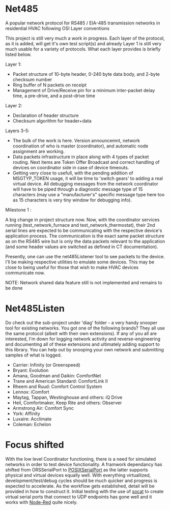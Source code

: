 # Net485
 A popular network protocol for RS485 / EIA-485 transmission networks in residential HVAC following OSI Layer conventions

This project is still very much a work in progress.  Each layer of the protocol, as it is added, will get it's own test script(s) and already Layer 1 is still very much usable for a variety of protocols.  What each layer provides is briefly listed below.

Layer 1: 

- Packet structure of 10-byte header, 0-240 byte data body, and 2-byte checksum number
- Ring buffer of N packets on receipt
- Management of Drive/Receive pin for a minimum inter-packet delay time, a pre-drive, and a post-drive time

Layer 2:

- Declaration of header structure
- Checksum algorithm for header+data

Layers 3-5:

- The bulk of the work is here.  Version announcemnt, network coordination of who is master (coordinator), and automatic node assignment are working.  
- Data packets infrastructure in place along with 4 types of packet routing. Next items are Token Offer Broadcast and correct handling of devices on coordinator side in case of device timeouts.
- Getting very close to usefull, with the pending addition of MSGTYP_TOKEN usage, it will be time to 'switch gears' to adding a real virtual device.  All debugging messages from the network coordinator will have to be piped through a diagnostic message type of 15 characters (may use a "manufacturer's" specific message type here too as 15 characters is very tiny window for debugging info).

Milestone 1 : 

A big change in project structure now.  Now, with the coordinator services running (test_network_furnace and test_network_thermostat), their 2nd serial lines are expected to be communicating with the respective device's application process.  The communication is the exact same packet structure as on the RS485 wire but is only the data packets relevant to the application (and some header values are switched as defined in CT documentation).

Presently, one can use the net485Listener tool to see packets to the device.  I'll be making respective utilities to emulate some devices.  This may be close to being useful for those that wish to make HVAC devices communicate now.

NOTE: Network shared data feature still is not implemented and remains to be done

# Net485Listen

Do check out the sub-project under 'diag' folder - a very handy snooper tool for existing networks.  You got one of the following brands?  They all use the same protocol (albeit with their own extensions).  If any of you all are interested, I'm down for logging network activity and reverse-engineering and documenting all of these extensions and ultimately adding support to this library.  You can help out by snooping your own network and submitting samples of what is logged.

- Carrier: Infinity (or Greenspeed)
- Bryant: Evolution
- Amana, Goodman and Daikin: ComfortNet
- Trane and American Standard: ComfortLink II
- Rheem and Ruud: Comfort Control System
- Lennox: iComfort
- Maytag, Tappan, Westinghouse and others: iQ Drive
- Heil, Comfortmaker, Keep Rite and others: Observer
- Armstrong Air: Comfort Sync
- York: Affinity
- Luxaire: Acclimate
- Coleman: Echelon

# Focus shifted

With the low level Coordinator functioning, there is a need for simulated networks in order to test device functionality.  A framwork dependancy has shifted from ORSSerialPort to [POSIXSerialPort](https://github.com/kpishere/POSIXSerialPort) as the latter supports physical and virtual devices equally well.  With everything virtuallized, development/test/debug cycles should be much quicker and progress is expected to accelerate.  As the workflow gets established, detail will be provided in how to construct it.  Initial testing with the use of [socat](https://medium.com/@copyconstruct/socat-29453e9fc8a6) to create virtual serial ports that connect to UDP endpoints has gone well and it works with [Node-Red](https://nodered.org) quite nicely.
